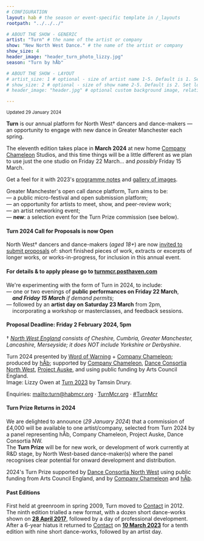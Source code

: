 ```yaml
---
# CONFIGURATION
layout: hab # the season or event-specific template in /_layouts
rootpath: "../../../"

# ABOUT THE SHOW - GENERIC
artist: "Turn" # the name of the artist or company
show: "New North West Dance." # the name of the artist or company
show_size: 4
header_image: "header_turn_photo_lizzy.jpg"   
season: "Turn by hÅb"

# ABOUT THE SHOW - LAYOUT
# artist_size: 1 # optional - size of artist name 1-5. Default is 1. Set longer names to lower values
# show_size: 2 # optional - size of show name 2-5. Default is 2. Set longer names to lower values
# header_image: "header.jpg" # optional custom background image, relative to current page

---
```

<small>Updated 29 January 2024</small>        
        
**Turn** is our annual platform for North West† dancers and dance-makers — an opportunity to engage with new dance in Greater Manchester each spring.    
             
The eleventh edition takes place in **March 2024** at new home <a href="https://companychameleon.com" target="_blank">Company Chameleon</a> Studios, and this time things will be a little different as we plan to use just the one studio on Friday 22 March… and *possibly* Friday 15 March.        
         
Get a feel for it with 2023's [programme notes](/current/2023-turn/programme) and [gallery of images](/galleries/2023-turn).         
        
Greater Manchester's open call dance platform, Turn aims to be:<br>— a public micro-festival and open submission platform;<br>— an opportunity for artists to meet, show, and peer-review work;<br>— an artist networking event;<br>— **new**: a selection event for the Turn Prize commission (see below).         
        
#### Turn 2024 Call for Proposals is now Open         
North West† dancers and dance-makers (*aged 18+*) are now <a href="http://turnmcr.posthaven.com" target="_blank">invited to submit proposals</a> of: short finished pieces of work, extracts or excerpts of longer works, or works-in-progress, for inclusion in this annual event.        
          
#### For details & to apply please go to <a href="https://turnmcr.posthaven.com" target="_blank">turnmcr.posthaven.com</a>         
         
We're experimenting with the form of Turn in 2024, to include:<br>— one or two evenings of **public performances on Friday 22 March**,<br>&nbsp;&nbsp;&nbsp;&nbsp;***and Friday 15 March*** *if demand permits*;<br>— followed by an **artist day on Saturday 23 March** from 2pm,<br>&nbsp;&nbsp;&nbsp;&nbsp;incorporating a workshop or masterclasses, and feedback sessions.         
         
#### Proposal Deadline: Friday 2 February 2024, 5pm        
        
† *<a href="http://en.wikipedia.org/wiki/North_West_England" target="_blank">North West England</a> consists of Cheshire, Cumbria, Greater Manchester, Lancashire, Merseyside; it does NOT include Yorkshire or Derbyshire*.        
         
Turn 2024 presented by [Word of Warning](/) + <a href="https://companychameleon.com" target="_blank">Company Chameleon</a>; produced by [hÅb](/hab); supported by <a href="https://companychameleon.com" target="_blank">Company Chameleon</a>, <a href="https://danceconsortianorthwest.org" target="_blank">Dance Consortia North West</a>, <a href="https://projectauske.com" target="_blank">Project Auske</a>, and using public funding by Arts Council England.<br>Image: Lizzy Owen at [Turn 2023](/current/2023-turn) by Tamsin Drury.        
         
Enquiries: <mailto:turn@habmcr.org> · <a href="http://turnmcr.org" target="_blank">TurnMcr.org</a> · <a href="http://twitter.com/hashtag/TurnMcr" target="_blank">#TurnMcr</a>         
         
#### Turn Prize Returns in 2024         
We are delighted to announce (*29 January 2024*) that a commission of £4,000 will be available to one artist/company, selected from Turn 2024 by a panel representing hÅb, Company Chameleon, Project Auske, Dance Consortia NW.<br>The **Turn Prize** will be for new work, or development of work currently at R&D stage, by North West-based dance-maker(s) where the panel recognises clear potential for onward development and distribution.         
         
2024's Turn Prize supported by <a href="https://danceconsortianorthwest.org" target="_blank">Dance Consortia North West</a> using public funding from Arts Council England, and by <a href="https://companychameleon.com" target="_blank">Company Chameleon</a> and [hÅb](/hab).          
        
#### Past Editions        
First held at greenroom in spring 2009, Turn moved to <a href="https://contactmcr.com" target="_blank">Contact</a> in 2012.<br>The ninth edition trialled a new format, with a dozen short dance-works shown on [**28 April 2017**](/archive/2017-turn), followed by a day of professional development.<br>After a 6-year hiatus it returned to <a href="https://contactmcr.com" target="_blank">Contact</a> on [**10 March 2023**](/current/2023-turn) for a tenth edition with nine short dance-works, followed by an artist day.
